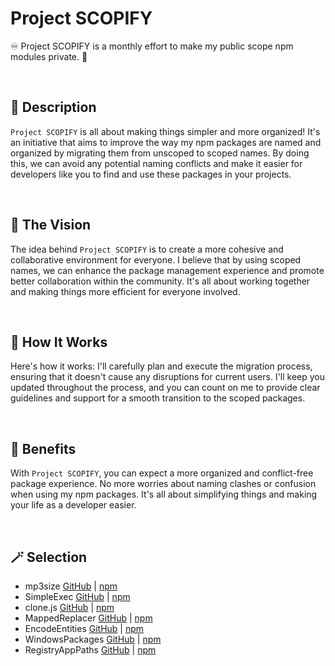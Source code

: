 # Project SCOPIFY

♾️ Project SCOPIFY is a monthly effort to make my public scope npm modules private. 🔏

<br>

## 🔖 Description

`Project SCOPIFY` is all about making things simpler and more organized! It's an initiative that aims to improve the way my npm packages are named and organized by migrating them from unscoped to scoped names. By doing this, we can avoid any potential naming conflicts and make it easier for developers like you to find and use these packages in your projects.

<br>

## 🔮 The Vision

The idea behind `Project SCOPIFY` is to create a more cohesive and collaborative environment for everyone. I believe that by using scoped names, we can enhance the package management experience and promote better collaboration within the community. It's all about working together and making things more efficient for everyone involved.

<br>

## 🤔 How It Works

Here's how it works: I'll carefully plan and execute the migration process, ensuring that it doesn't cause any disruptions for current users. I'll keep you updated throughout the process, and you can count on me to provide clear guidelines and support for a smooth transition to the scoped packages.

<br>

## 🦩 Benefits

With `Project SCOPIFY`, you can expect a more organized and conflict-free package experience. No more worries about naming clashes or confusion when using my npm packages. It's all about simplifying things and making your life as a developer easier.

<br>

## 🪄 Selection

- mp3size [GitHub](https://github.com/igorskyflyer/npm-mp3size) | [npm](https://www.npmjs.com/package/mp3size)
- SimpleExec [GitHub](https://github.com/igorskyflyer/npm-simple-exec) | [npm](https://www.npmjs.com/package/simple-exec)
- clone.js [GitHub](https://github.com/igorskyflyer/npm-clone-js) | [npm](https://www.npmjs.com/package/node-clone-js)
- MappedReplacer [GitHub](https://github.com/igorskyflyer/npm-mapped-replacer) | [npm](https://www.npmjs.com/package/mapped-replacer)
- EncodeEntities [GitHub](https://github.com/igorskyflyer/npm-encode-entities) | [npm](https://www.npmjs.com/package/encode-entities)
- WindowsPackages [GitHub](https://github.com/igorskyflyer/npm-windows-packages) | [npm](https://www.npmjs.com/package/windows-packages)
- RegistryAppPaths [GitHub](https://github.com/igorskyflyer/npm-registry-apppaths) | [npm](https://www.npmjs.com/package/registry-apppaths)
